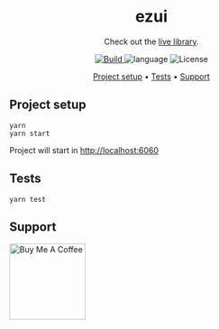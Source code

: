 <h1 align="center">
  ezui
  <br>
</h1>

<p align="center">
    <span align="center">Check out the <a href="https://yngrdyn.github.io/ezui/" target="_blank">live library</a>.</span><br>
</p>

<p align="center">
  <a href="https://travis-ci.com/yngrdyn/ezui">
    <img src="https://travis-ci.com/yngrdyn/ezui.svg?branch=master"
         alt="Build">
  </a>
  <img src="https://img.shields.io/github/languages/top/yngrdyn/ezui" alt="language">
  <img src="https://img.shields.io/github/license/yngrdyn/ezui" alt="License">
</p>

<p align="center">
  <a href="#project-setup">Project setup</a> •
  <a href="#tests">Tests</a> •
  <a href="#tests">Support</a>
</p>

## Project setup

```
yarn
yarn start
```

Project will start in [http://localhost:6060](http://localhost:6060)

## Tests

```
yarn test
```

## Support

<a href="https://www.buymeacoffee.com/yngrdyn" target="_blank"><img src="https://cdn.buymeacoffee.com/buttons/v2/default-orange.png" alt="Buy Me A Coffee" width="135"></a>
